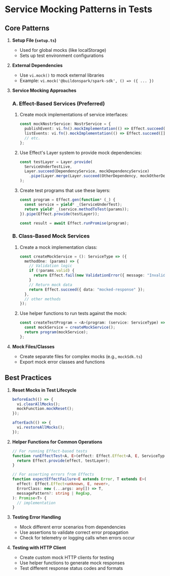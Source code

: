 # Service Mocking Patterns in Tests

## Core Patterns

1. **Setup File (`setup.ts`)**
   - Used for global mocks (like localStorage)
   - Sets up test environment configurations

2. **External Dependencies**
   - Use `vi.mock()` to mock external libraries
   - Example: `vi.mock('@buildonspark/spark-sdk', () => ({ ... })`

3. **Service Mocking Approaches**

   ### A. Effect-Based Services (Preferred)
   
   1. Create mock implementations of service interfaces:
      ```typescript
      const mockNostrService: NostrService = {
        publishEvent: vi.fn().mockImplementation(() => Effect.succeed(...)),
        listEvents: vi.fn().mockImplementation(() => Effect.succeed([])),
        // etc.
      };
      ```

   2. Use Effect's Layer system to provide mock dependencies:
      ```typescript
      const testLayer = Layer.provide(
        ServiceUnderTestLive, 
        Layer.succeed(DependencyService, mockDependencyService)
          .pipe(Layer.merge(Layer.succeed(OtherDependency, mockOtherDependency)))
      );
      ```

   3. Create test programs that use these layers:
      ```typescript
      const program = Effect.gen(function* (_) {
        const service = yield* _(ServiceUnderTest);
        return yield* _(service.methodToTest(params));
      }).pipe(Effect.provide(testLayer));
      
      const result = await Effect.runPromise(program);
      ```

   ### B. Class-Based Mock Services

   1. Create a mock implementation class:
      ```typescript
      const createMockService = (): ServiceType => ({
        methodOne: (params) => {
          // Validation logic
          if (!params.valid) {
            return Effect.fail(new ValidationError({ message: "Invalid" }));
          }
          // Return mock data
          return Effect.succeed({ data: "mocked-response" });
        },
        // other methods
      });
      ```

   2. Use helper functions to run tests against the mock:
      ```typescript
      const createTestProgram = <A>(program: (service: ServiceType) => Effect.Effect<A, ErrorType, never>) => {
        const mockService = createMockService();
        return program(mockService);
      };
      ```

4. **Mock Files/Classes**
   - Create separate files for complex mocks (e.g., `mockSdk.ts`)
   - Export mock error classes and functions

## Best Practices

1. **Reset Mocks in Test Lifecycle**
   ```typescript
   beforeEach(() => {
     vi.clearAllMocks();
     mockFunction.mockReset();
   });
   
   afterEach(() => {
     vi.restoreAllMocks();
   });
   ```

2. **Helper Functions for Common Operations**
   ```typescript
   // For running Effect-based tests
   function runEffectTest<A, E>(effect: Effect.Effect<A, E, ServiceType>): Effect.Effect<A, E, never> {
     return Effect.provide(effect, testLayer);
   }
   
   // For asserting errors from Effects
   function expectEffectFailure<E extends Error, T extends E>(
     effect: Effect.Effect<unknown, E, never>,
     ErrorClass: new (...args: any[]) => T,
     messagePattern?: string | RegExp,
   ): Promise<T> {
     // implementation
   }
   ```

3. **Testing Error Handling**
   - Mock different error scenarios from dependencies
   - Use assertions to validate correct error propagation
   - Check for telemetry or logging calls when errors occur

4. **Testing with HTTP Client**
   - Create custom mock HTTP clients for testing
   - Use helper functions to generate mock responses
   - Test different response status codes and formats